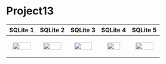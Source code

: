 # Project13


|SQLite 1|SQLite 2|SQLite 3|SQLite 4|SQLite 5|
|---|---|---|---|---|
|<p align="center"><img src = "https://user-images.githubusercontent.com/97438155/226347046-b03a1b26-93bc-474c-9e6b-8e7df4503834.png" width="85%" height="85%"></p>|<p align="center"><img src = "https://user-images.githubusercontent.com/97438155/226347057-3ab38ae6-676b-4f12-a55f-ba765a133880.png" width="85%" height="85%"></p>|<p align="center"><img src = "https://user-images.githubusercontent.com/97438155/226347061-2dcd6b37-1665-4fe7-a5fe-14a16caa7f49.png" width="85%" height="85%"></p>|<p align="center"><img src = "https://user-images.githubusercontent.com/97438155/226347066-0806b517-1e5f-4057-8222-85a56b0270cc.png" width="73%" height="73%"></p>|<p align="center"><img src = "https://user-images.githubusercontent.com/97438155/226347073-3c908179-396e-4e0f-b9ed-e1162a6e1732.png" width="85%" height="85%"></p>|
